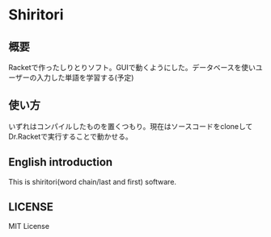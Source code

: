 # Shiritori

## 概要
Racketで作ったしりとりソフト。GUIで動くようにした。データベースを使いユーザーの入力した単語を学習する(予定)

## 使い方
いずれはコンパイルしたものを置くつもり。現在はソースコードをcloneしてDr.Racketで実行することで動かせる。


## English introduction

This is shiritori(word chain/last and first) software.


## LICENSE

MIT License
